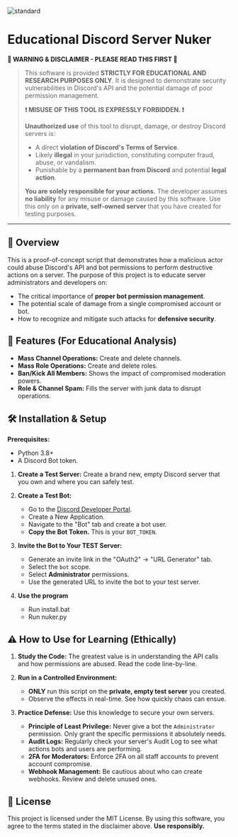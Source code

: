 
![standard](https://github.com/user-attachments/assets/0aa4a3fa-32ee-42ed-8ba7-21f200a36597)




# Educational Discord Server Nuker

**🚨 WARNING & DISCLAIMER - PLEASE READ THIS FIRST 🚨**

> This software is provided **STRICTLY FOR EDUCATIONAL AND RESEARCH PURPOSES ONLY**. It is designed to demonstrate security vulnerabilities in Discord's API and the potential damage of poor permission management.
>
> **❗ MISUSE OF THIS TOOL IS EXPRESSLY FORBIDDEN. ❗**
>
> **Unauthorized use** of this tool to disrupt, damage, or destroy Discord servers is:
> - A direct **violation of Discord's Terms of Service**.
> - Likely **illegal** in your jurisdiction, constituting computer fraud, abuse, or vandalism. 
> - Punishable by a **permanent ban from Discord** and potential **legal action**.
>
> **You are solely responsible for your actions.** The developer assumes **no liability** for any misuse or damage caused by this software. Use this only on a **private, self-owned server** that you have created for testing purposes.

---

## 📖 Overview

This is a proof-of-concept script that demonstrates how a malicious actor could abuse Discord's API and bot permissions to perform destructive actions on a server. The purpose of this project is to educate server administrators and developers on:
- The critical importance of **proper bot permission management**.
- The potential scale of damage from a single compromised account or bot.
- How to recognize and mitigate such attacks for **defensive security**.

## 🚀 Features (For Educational Analysis)

*   **Mass Channel Operations:** Create and delete channels.
*   **Mass Role Operations:** Create and delete roles.
*   **Ban/Kick All Members:** Shows the impact of compromised moderation powers.
*   **Role & Channel Spam:** Fills the server with junk data to disrupt operations.

## 🛠️ Installation & Setup

**Prerequisites:**
*   Python 3.8+
*   A Discord Bot token.

1.  **Create a Test Server:** Create a brand new, empty Discord server that you own and where you can safely test.

2.  **Create a Test Bot:**
    *   Go to the [Discord Developer Portal](https://discord.com/developers/applications).
    *   Create a New Application.
    *   Navigate to the "Bot" tab and create a bot user.
    *   **Copy the Bot Token.** This is your `BOT_TOKEN`.

3.  **Invite the Bot to Your TEST Server:**
    *   Generate an invite link in the "OAuth2" -> "URL Generator" tab.
    *   Select the `bot` scope.
    *   Select **Administrator** permissions.
    *   Use the generated URL to invite the bot to your test server.

4.  **Use the program**
    *  Run install.bat
    *  Run nuker.py
    
## ⚠️ How to Use for Learning (Ethically)

1.  **Study the Code:** The greatest value is in understanding the API calls and how permissions are abused. Read the code line-by-line.

2.  **Run in a Controlled Environment:**
    *   **ONLY** run this script on the **private, empty test server** you created.
    *   Observe the effects in real-time. See how quickly chaos can ensue.

3.  **Practice Defense:** Use this knowledge to secure your own servers.
    *   **Principle of Least Privilege:** Never give a bot the `Administrator` permission. Only grant the specific permissions it absolutely needs.
    *   **Audit Logs:** Regularly check your server's Audit Log to see what actions bots and users are performing.
    *   **2FA for Moderators:** Enforce 2FA on all staff accounts to prevent account compromise.
    *   **Webhook Management:** Be cautious about who can create webhooks. Review and delete unused ones.

## 📜 License

This project is licensed under the MIT License. By using this software, you agree to the terms stated in the disclaimer above. **Use responsibly.**
